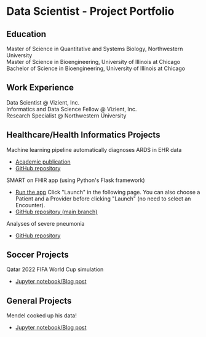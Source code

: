 # Data Scientist - Project Portfolio 

## Education

Master of Science in Quantitative and Systems Biology, Northwestern University  
Master of Science in Bioengineering, University of Illinois at Chicago  
Bachelor of Science in Bioengineering, University of Illinois at Chicago

## Work Experience  

Data Scientist @ Vizient, Inc.  
Informatics and Data Science Fellow @ Vizient, Inc.  
Research Specialist @ Northwestern University  

## Healthcare/Health Informatics Projects  

Machine learning pipeline automatically diagnoses ARDS in EHR data
   - [Academic publication](https://doi.org/10.1101/2024.05.21.24307715)
   - [GitHub repository](https://github.com/amarallab/ARDS_diagnosis)

SMART on FHIR app (using Python's Flask framework)
   - [Run the app](https://launch.smarthealthit.org/?launch_url=https%3A%2F%2Fsmart-on-fhir-python-app.onrender.com%2F&launch=WzAsIjQ2ZDM3ODVlLTg2NWItNDZhNS04ZWE5LTg2YTcyYTE4M2RlMyIsIjkyMTQ5NDgwLWZlODctNDRiMS1iODM1LTM3YjcxODYxNGMwNyIsIkFVVE8iLDAsMCwwLCJwYXRpZW50L1BhdGllbnQucnMgcGF0aWVudC9PYnNlcnZhdGlvbi5ycyBsYXVuY2ggb2ZmbGluZV9hY2Nlc3Mgb3BlbmlkIGZoaXJVc2VyIiwiaHR0cHM6Ly9zbWFydC1vbi1maGlyLXB5dGhvbi1hcHAub25yZW5kZXIuY29tL2ZoaXItYXBwLyIsImNsaWVudC1pZCIsIiIsIiIsIiIsIiIsMCwwXQ&tab=0&validation=1) Click "Launch" in the following page. You can also choose a Patient and a Provider before clicking "Launch" (no need to select an Encounter).
   - [GitHub repository (main branch)](https://github.com/morales-felix/SMART-on-FHIR-Python-app)

Analyses of severe pneumonia
   - [GitHub repository](https://github.com/morales-felix/analyses_of_severe_pneumonia)

## Soccer Projects  
  
Qatar 2022 FIFA World Cup simulation  
   - [Jupyter notebook/Blog post](https://morales-felix.github.io/Qatar-2022-FIFA-World-Cup-simulation/)  
  
## General Projects  

Mendel cooked up his data!  
   - [Jupyter notebook/Blog post](https://github.com/morales-felix/Mendel_cooked_up_his_data)
